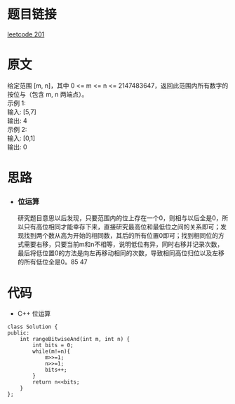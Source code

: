 # 题目链接
[leetcode 201](https://leetcode-cn.com/problems/bitwise-and-of-numbers-range/)

# 原文
给定范围 [m, n]，其中 0 <= m <= n <= 2147483647，返回此范围内所有数字的按位与（包含 m, n 两端点）。  
示例 1:   
输入: [5,7]  
输出: 4  
示例 2:  
输入: [0,1]  
输出: 0  

# 思路
- ### **位运算**
  研究题目意思以后发现，只要范围内的位上存在一个0，则相与以后全是0，所以只有高位相同才能幸存下来，直接研究最高位和最低位之间的关系即可；发现找到两个数从高为开始的相同数，其后的所有位置0即可；找到相同位的方式需要右移，只要当前m和n不相等，说明低位有异，同时右移并记录次数，最后将低位置0的方法是向左再移动相同的次数，导致相同高位归位以及左移的所有低位全是0。85 47

# 代码
- C++ 位运算
```
class Solution {
public:
    int rangeBitwiseAnd(int m, int n) {
        int bits = 0;
        while(m!=n){
            m>>=1;
            n>>=1;
            bits++;
        }
        return n<<bits;
    }
};
```
